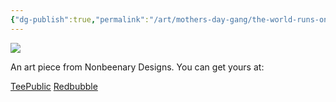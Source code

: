 ```yaml
---
{"dg-publish":true,"permalink":"/art/mothers-day-gang/the-world-runs-on-moms/","title":"The World Runs On Moms","tags":["Art","Mother's Day"]}
---
```



![](https://baserow-media.ams3.digitaloceanspaces.com/user_files/V3njz8ZzrMquwQDAKcZQaLHlFzQnaM03_424b142630e2274859fcbef203573367176c63744cce4bde75f97491b8241d65.jpg)

An art piece from Nonbeenary Designs. You can get yours at:

[TeePublic](https://www.teepublic.com/t-shirt/50758452-the-world-runs-on-moms?store_id=258912)
[Redbubble](https://www.redbubble.com/shop/ap/152701860?ref=studio-promote)
